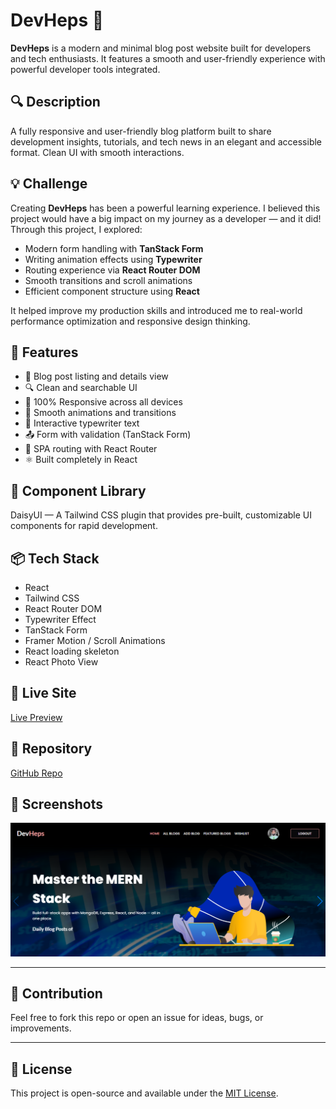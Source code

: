 # DevHeps 📝

**DevHeps** is a modern and minimal blog post website built for developers and tech enthusiasts. It features a smooth and user-friendly experience with powerful developer tools integrated.

## 🔍 Description

A fully responsive and user-friendly blog platform built to share development insights, tutorials, and tech news in an elegant and accessible format. Clean UI with smooth interactions.

## 💡 Challenge

Creating **DevHeps** has been a powerful learning experience. I believed this project would have a big impact on my journey as a developer — and it did!  
Through this project, I explored:

- Modern form handling with **TanStack Form**
- Writing animation effects using **Typewriter**
- Routing experience via **React Router DOM**
- Smooth transitions and scroll animations
- Efficient component structure using **React**

It helped improve my production skills and introduced me to real-world performance optimization and responsive design thinking.

## 🚀 Features

- 📰 Blog post listing and details view  
- 🔍 Clean and searchable UI  
- 📱 100% Responsive across all devices  
- 🎨 Smooth animations and transitions  
- 💬 Interactive typewriter text  
- 📤 Form with validation (TanStack Form)  
- 🔁 SPA routing with React Router  
- ⚛️ Built completely in React

## 🦞 Component Library
DaisyUI — A Tailwind CSS plugin that provides pre-built, customizable UI components for rapid development.

## 📦 Tech Stack

- React  
- Tailwind CSS  
- React Router DOM  
- Typewriter Effect  
- TanStack Form  
- Framer Motion / Scroll Animations
- React loading skeleton
- React Photo View

## 🔗 Live Site

[Live Preview](https://example.devheps.com) <!-- Replace with actual link -->

## 📂 Repository

[GitHub Repo](https://github.com/Programming-Hero-Web-Course4/b11a11-client-side-abulhasan7bd.git) <!-- Replace with actual repo -->

## 📸 Screenshots
<img src="./public/screenshots/image.png" width="600" alt="Home Page Screenshot" />

---

## 🙌 Contribution

Feel free to fork this repo or open an issue for ideas, bugs, or improvements.

---

## 📃 License

This project is open-source and available under the [MIT License](LICENSE).
